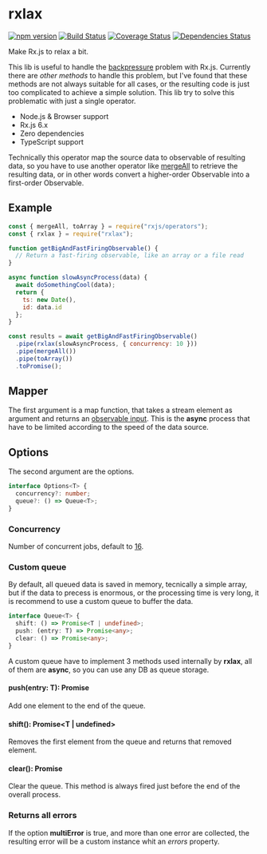 # rxlax

[![npm version](https://badge.fury.io/js/rxlax.svg)](https://badge.fury.io/js/rxlax) [![Build Status](https://travis-ci.com/greguz/rxlax.svg?branch=master)](https://travis-ci.com/greguz/rxlax) [![Coverage Status](https://coveralls.io/repos/github/greguz/rxlax/badge.svg?branch=master)](https://coveralls.io/github/greguz/rxlax?branch=master) [![Dependencies Status](https://david-dm.org/greguz/rxlax.svg)](https://david-dm.org/greguz/rxlax.svg)

Make Rx.js to relax a bit.

This lib is useful to handle the [backpressure](https://nodejs.org/en/docs/guides/backpressuring-in-streams/) problem with Rx.js.
Currently there are _other methods_ to handle this problem,
but I've found that these methods are not always suitable for all cases,
or the resulting code is just too complicated to achieve a simple solution.
This lib try to solve this problematic with just a single operator.

- Node.js & Browser support
- Rx.js 6.x
- Zero dependencies
- TypeScript support

Technically this operator map the source data to observable of resulting data, so you have to use another operator like [mergeAll](https://rxjs-dev.firebaseapp.com/api/operators/mergeAll) to retrieve the resulting data, or in other words convert a higher-order Observable into a first-order Observable.

## Example

```javascript
const { mergeAll, toArray } = require("rxjs/operators");
const { rxlax } = require("rxlax");

function getBigAndFastFiringObservable() {
  // Return a fast-firing observable, like an array or a file read
}

async function slowAsyncProcess(data) {
  await doSomethingCool(data);
  return {
    ts: new Date(),
    id: data.id
  };
}

const results = await getBigAndFastFiringObservable()
  .pipe(rxlax(slowAsyncProcess, { concurrency: 10 }))
  .pipe(mergeAll())
  .pipe(toArray())
  .toPromise();
```

## Mapper

The first argument is a map function,
that takes a stream element as argument and returns an [observable input](https://rxjs-dev.firebaseapp.com/api/index/type-alias/ObservableInput).
This is the **async** process that have to be limited according to the
speed of the data source.

## Options

The second argument are the options.

```typescript
interface Options<T> {
  concurrency?: number;
  queue?: () => Queue<T>;
}
```

### Concurrency

Number of concurrent jobs, default to [16](https://nodejs.org/api/stream.html#stream_constructor_new_stream_writable_options).

### Custom queue

By default, all queued data is saved in memory,
tecnically a simple array,
but if the data to precess is enormous,
or the processing time is very long,
it is recommend to use a custom queue to buffer the data.

```typescript
interface Queue<T> {
  shift: () => Promise<T | undefined>;
  push: (entry: T) => Promise<any>;
  clear: () => Promise<any>;
}
```

A custom queue have to implement 3 methods used internally by **rxlax**,
all of them are **async**, so you can use any DB as queue storage.

#### push(entry: T): Promise<any>

Add one element to the end of the queue.

#### shift(): Promise<T | undefined>

Removes the first element from the queue and returns that removed element.

#### clear(): Promise<any>

Clear the queue. This method is always fired just before the end of the overall process.

### Returns all errors

If the option **multiError** is true, and more than one error are collected,
the resulting error will be a custom instance whit an _errors_ property.
